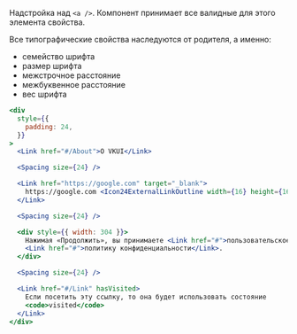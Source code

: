 Надстройка над `<a />`. Компонент принимает все валидные для этого элемента свойства.

Все типографические свойства наследуются от родителя, а именно:

- семейство шрифта
- размер шрифта
- межстрочное расстояние
- межбуквенное расстояние
- вес шрифта

```jsx { "props": { "layout": false, "iframe": false } }
<div
  style={{
    padding: 24,
  }}
>
  <Link href="#/About">О VKUI</Link>

  <Spacing size={24} />

  <Link href="https://google.com" target="_blank">
    https://google.com <Icon24ExternalLinkOutline width={16} height={16} />
  </Link>

  <Spacing size={24} />

  <div style={{ width: 304 }}>
    Нажимая «Продолжить», вы принимаете <Link href="#">пользовательское соглашение</Link> и{' '}
    <Link href="#">политику конфиденциальности</Link>.
  </div>

  <Spacing size={24} />

  <Link href="#/Link" hasVisited>
    Если посетить эту ссылку, то она будет использовать состояние
    <code>visited</code>
  </Link>
</div>
```

